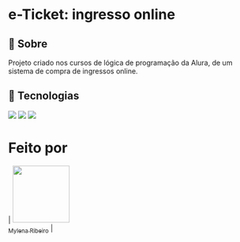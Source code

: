 <h1>e-Ticket: ingresso online</h1>

<h2>🔖 Sobre</h2>
<p>Projeto criado nos cursos de lógica de programação da Alura, de um sistema de compra de ingressos online.</p>

## 🚀 Tecnologias
<div>
  <img src="https://img.shields.io/badge/HTML-239120?style=for-the-badge&logo=html5&logoColor=white">
  <img src="https://img.shields.io/badge/CSS-239120?&style=for-the-badge&logo=css3&logoColor=white">
  <img src="https://img.shields.io/badge/JavaScript-F7DF1E?style=for-the-badge&logo=javascript&logoColor=black">
</div>

# Feito por

| [<img loading="lazy" src="https://avatars.githubusercontent.com/u/147529783?v=4" width=115><br><sub>Mylena Ribeiro</sub>](https://github.com/MilyRibeiro) |
